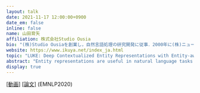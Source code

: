 ```yaml
---
layout: talk
date: 2021-11-17 12:00:00+0900
date_em: false
inline: false
name: 山田育矢
affiliation: 株式会社Studio Ousia
bio: "(株)Studio Ousiaを創業し，自然言語処理の研究開発に従事．2000年に(株)ニューロンを起業し，2005年に売却．その後，2007年に(株)Studio Ousiaを共同創業．理化学研究所AIP客員研究員．Kaggle Master．"
website: https://www.ikuya.net/index_ja.html
topic: "LUKE: Deep Contextualized Entity Representations with Entity-aware Self-attention"
abstract: "Entity representations are useful in natural language tasks involving entities. LUKE is a new pretrained contextualized representations of words and entities based on the bidirectional transformer. LUKE treats words and entities in a given text as independent tokens, and outputs contextualized representations of them. Our model is trained using a new pretraining task based on the masked language model of BERT. The task involves predicting randomly masked words and entities in a large entity-annotated corpus retrieved from Wikipedia. We also propose an entity-aware self-attention mechanism that is an extension of the self-attention mechanism of the transformer, and considers the types of tokens (words or entities) when computing attention scores. The proposed model achieves impressive empirical performance on a wide range of entity-related tasks. In particular, it obtains state-of-the-art results on five well-known datasets: Open Entity (entity typing), TACRED (relation classification), CoNLL-2003 (named entity recognition), ReCoRD (cloze-style question answering), and SQuAD 1.1 (extractive question answering)."
display: true
---
```

[[動画]](https://youtu.be/HyU5iSPe9jQ) [[論文]](https://arxiv.org/abs/2010.01057) (EMNLP2020)
